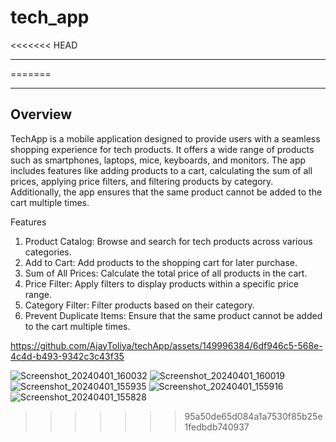 # tech_app

<<<<<<< HEAD
____
=======
___

## Overview
TechApp is a mobile application designed to provide users with a seamless shopping experience for tech products. It offers a wide range of products such as smartphones, laptops, mice, keyboards, and monitors. The app includes features like adding products to a cart, calculating the sum of all prices, applying price filters, and filtering products by category. Additionally, the app ensures that the same product cannot be added to the cart multiple times.

Features
1. Product Catalog: Browse and search for tech products across various categories.
1. Add to Cart: Add products to the shopping cart for later purchase.
1. Sum of All Prices: Calculate the total price of all products in the cart.
1. Price Filter: Apply filters to display products within a specific price range.
1. Category Filter: Filter products based on their category.
1. Prevent Duplicate Items: Ensure that the same product cannot be added to the cart multiple times.

https://github.com/AjayToliya/techApp/assets/149996384/6df946c5-568e-4c4d-b493-9342c3c43f35

![Screenshot_20240401_160032](https://github.com/AjayToliya/techApp/assets/149996384/cc774794-d3d2-4d47-b4b4-7ef03674b0a4)
![Screenshot_20240401_160019](https://github.com/AjayToliya/techApp/assets/149996384/1527d6d9-42d2-4cfa-9d3b-3707b718c46b)
![Screenshot_20240401_155935](https://github.com/AjayToliya/techApp/assets/149996384/a2285556-dd2b-43c4-b203-c61293c73764)
![Screenshot_20240401_155916](https://github.com/AjayToliya/techApp/assets/149996384/530bd0d6-4a38-4802-b34e-db1a36c84155)
![Screenshot_20240401_155828](https://github.com/AjayToliya/techApp/assets/149996384/35b702e2-72c2-4652-9c2a-86104e2c9823)



>>>>>>> 95a50de65d084a1a7530f85b25e1fedbdb740937

